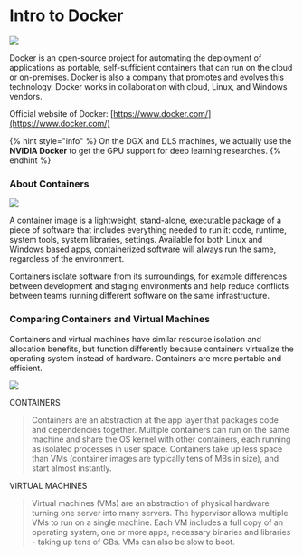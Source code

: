 # Intro to Docker



![](https://dgx-wiki.readthedocs.io/en/latest/_images/docker01.png)

Docker is an open-source project for automating the deployment of applications as portable, self-sufficient containers that can run on the cloud or on-premises. Docker is also a company that promotes and evolves this technology. Docker works in collaboration with cloud, Linux, and Windows vendors.

Official website of Docker: [https://www.docker.com/](https://www.docker.com/)

{% hint style="info" %}
On the DGX and DLS machines, we actually use the **NVIDIA Docker** to get the GPU support for deep learning researches.
{% endhint %}

### About Containers

![](https://dgx-wiki.readthedocs.io/en/latest/_images/Package.png)

A container image is a lightweight, stand-alone, executable package of a piece of software that includes everything needed to run it: code, runtime, system tools, system libraries, settings. Available for both Linux and Windows based apps, containerized software will always run the same, regardless of the environment.

Containers isolate software from its surroundings, for example differences between development and staging environments and help reduce conflicts between teams running different software on the same infrastructure.

### Comparing Containers and Virtual Machines

Containers and virtual machines have similar resource isolation and allocation benefits, but function differently because containers virtualize the operating system instead of hardware. Containers are more portable and efficient.

![](https://dgx-wiki.readthedocs.io/en/latest/_images/vs.png)

CONTAINERS

> Containers are an abstraction at the app layer that packages code and dependencies together. Multiple containers can run on the same machine and share the OS kernel with other containers, each running as isolated processes in user space. Containers take up less space than VMs \(container images are typically tens of MBs in size\), and start almost instantly.

VIRTUAL MACHINES

> Virtual machines \(VMs\) are an abstraction of physical hardware turning one server into many servers. The hypervisor allows multiple VMs to run on a single machine. Each VM includes a full copy of an operating system, one or more apps, necessary binaries and libraries - taking up tens of GBs. VMs can also be slow to boot.

